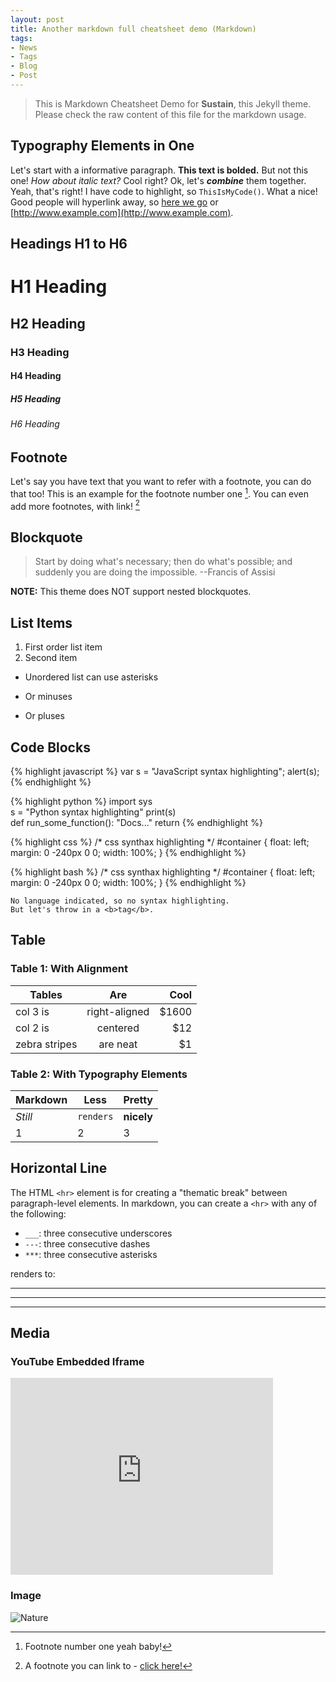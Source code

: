 ```yaml
---
layout: post
title: Another markdown full cheatsheet demo (Markdown)
tags:
- News
- Tags
- Blog
- Post
---
```


> This is Markdown Cheatsheet Demo for **Sustain**, this Jekyll theme. Please check the raw content of this file for the markdown usage.

## Typography Elements in One

Let's start with a informative paragraph. **This text is bolded.** But not this one! _How about italic text?_ Cool right? Ok, let's **_combine_** them together. Yeah, that's right! I have code to highlight, so `ThisIsMyCode()`. What a nice! Good people will hyperlink away, so [here we go](#) or [http://www.example.com](http://www.example.com).

<div class="divider"></div>

## Headings H1 to H6

# H1 Heading

## H2 Heading

### H3 Heading

#### H4 Heading

##### H5 Heading

###### H6 Heading

<div class="divider"></div>

## Footnote

Let's say you have text that you want to refer with a footnote, you can do that too! This is an example for the footnote number one [^1]. You can even add more footnotes, with link! [^2]

<div class="divider"></div>

## Blockquote

> Start by doing what's necessary; then do what's possible; and suddenly you are doing the impossible. --Francis of Assisi

**NOTE:** This theme does NOT support nested blockquotes.

<div class="divider"></div>

## List Items

1. First order list item
2. Second item

* Unordered list can use asterisks
- Or minuses
+ Or pluses

<div class="divider"></div>

## Code Blocks

{% highlight javascript %}
var s = "JavaScript syntax highlighting";
alert(s);
{% endhighlight %}

{% highlight python %}
import sys  
s = "Python syntax highlighting"
print(s)  
def run_some_function():
    "Docs..."
    return
{% endhighlight %}

{% highlight css %}
/* css synthax highlighting */ 
#container {
    float: left;
    margin: 0 -240px 0 0;
    width: 100%;
}
{% endhighlight %}

{% highlight bash %}
/* css synthax highlighting */ 
#container {
    float: left;
    margin: 0 -240px 0 0;
    width: 100%;
}
{% endhighlight %}

```
No language indicated, so no syntax highlighting.
But let's throw in a <b>tag</b>.
```

<div class="divider"></div>

## Table

### Table 1: With Alignment

| Tables        | Are           | Cool  |
| ------------- |:-------------:| -----:|
| col 3 is      | right-aligned | $1600 |
| col 2 is      | centered      |   $12 |
| zebra stripes | are neat      |    $1 |

### Table 2: With Typography Elements

Markdown | Less | Pretty
--- | --- | ---
*Still* | `renders` | **nicely**
1 | 2 | 3

<div class="divider"></div>

## Horizontal Line

The HTML `<hr>` element is for creating a "thematic break" between paragraph-level elements. In markdown, you can create a `<hr>` with any of the following:

* `___`: three consecutive underscores
* `---`: three consecutive dashes
* `***`: three consecutive asterisks

renders to:

___

---

***

<div class="divider"></div>

## Media

### YouTube Embedded Iframe

<iframe width="420" height="315" src="https://www.youtube.com/embed/nN6QuNqmAwk" frameborder="0" allowfullscreen></iframe>

### Image

![Nature](https://encrypted-tbn2.gstatic.com/images?q=tbn:ANd9GcSn8cwf82ee9tfml4Wx-tsM5AUavJ_DRHIiXXE4RejRp0RF2L7f6g)

[^1]: Footnote number one yeah baby!

[^2]: A footnote you can link to - [click here!](#)


